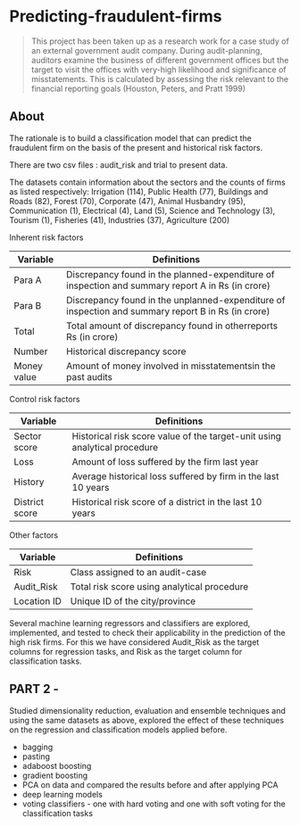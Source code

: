 # Predicting-fraudulent-firms

> This project has been taken up as a research work for a case study of an external government audit company. During audit-planning, auditors examine the business of different government offices but the target to visit the offices with very-high likelihood and significance of misstatements. This is calculated by assessing the risk relevant to the financial reporting goals (Houston, Peters, and Pratt 1999)


## About

The rationale is to build a classification model that can predict the fraudulent firm on the basis of the present and historical risk factors.

There are two csv files : audit_risk and trial to present data. 

The datasets contain information about the sectors and the counts of firms as listed respectively: Irrigation (114), Public Health (77), Buildings and Roads (82), Forest (70), Corporate (47), Animal Husbandry (95), Communication (1), Electrical (4), Land (5), Science and Technology (3), Tourism (1), Fisheries (41), Industries (37), Agriculture (200)

Inherent risk factors

Variable | Definitions
---------|------------
Para A | Discrepancy found in the planned-expenditure of inspection and summary report A in Rs (in crore)
Para B | Discrepancy found in the unplanned-expenditure of inspection and summary report B in Rs (in crore)
Total | Total amount of discrepancy found in otherreports Rs (in crore)
Number | Historical discrepancy score 
Money value | Amount of money involved in misstatementsin the past audits

Control risk factors

Variable | Definitions
---------|------------
Sector score | Historical risk score value of the target-unit using analytical procedure
Loss | Amount of loss suffered by the firm last year
History| Average historical loss suffered by firm in the last 10 years
District score | Historical risk score of a district in the last 10 years

Other factors

Variable | Definitions
---------|------------
Risk | Class assigned to an audit-case
Audit_Risk | Total risk score using analytical procedure
Location ID | Unique ID of the city/province


Several machine learning regressors and classifiers are explored, implemented, and tested to check their applicability in the prediction of the high risk firms. For this we have considered Audit_Risk as the target columns for regression tasks, and Risk as the target column for classification tasks.



## PART 2 - 

Studied dimensionality reduction, evaluation and ensemble techniques and using the same datasets as above, explored the effect of these techniques on the regression and classification models applied before. 
- bagging
- pasting
- adaboost boosting
- gradient boosting
- PCA on data and compared the results before and after applying PCA
- deep learning models
- voting classifiers - one with hard voting and one with soft voting for the classification tasks


